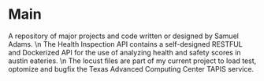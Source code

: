 # Main
A repository of major projects and code written or designed by Samuel Adams. \n
The Health Inspection API contains a self-designed RESTFUL and Dockerized API for the use of analyzing health and safety scores in austin eateries. \n
The locust files are part of my current project to load test, optomize and bugfix the Texas Advanced Computing Center TAPIS service.  
